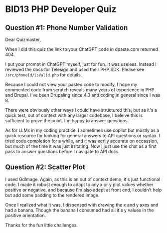 # BID13 PHP Developer Quiz


## Question #1: Phone Number Validation

Dear Quizmaster,

When I did this quiz the link to your ChatGPT code in dpaste.com returned 404.

I put your prompt in ChatGPT myself, just for fun. It was useless. Instead I reviewed the docs for Telesign and used their PHP SDK. Please see `/src/phoneId/isValid.php` for details.

Because I could not view your pasted code to modify, I hope my commented code from scratch reveals many years of experience in PHP and Drupal. I've been Drupaling since 4.3 and coding in general since I was 8.

There were obviously other ways I could have structured this, but as it's a quick test, out of context with any larger codebase, I beleive this is sufficient to prove the point.  I'm happy to answer questions.

As for LLMs in my coding practice. I sometimes use copilot but mostly as a quick resource for looking for general answers to API questions or syntax. I tried code completion for a while, and it was eerily accurate on occassion, but much of the time it was just irritating. Now I just use the chat as a first pass to answer questions before I navigate to API docs.


## Question #2: Scatter Plot

I used GdImage. Again, as this is an out of context demo, it's just functional code. I made it robust enough to adapt to any x or y plot values whether positive or negative, and because I'm also adept at front end, I couldn't help but add some padding to the rendered image.

Once I realized what it was, I dispensed with drawing the x and y axes and had a banana. Though the banana I consumed had all it's y values in the positive orientation.

Thanks for the fun little challenges.
